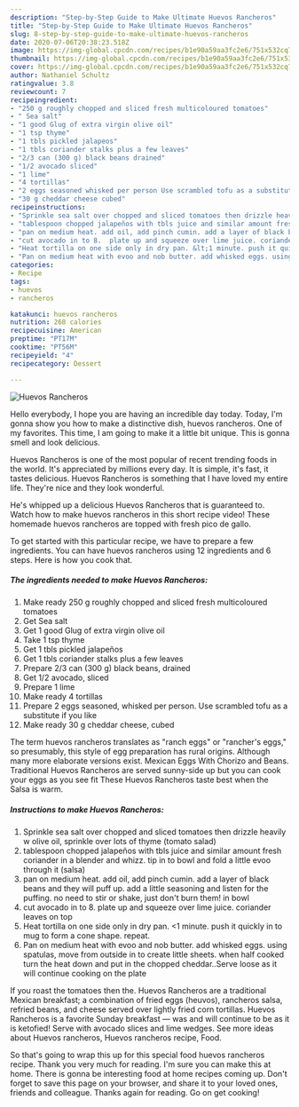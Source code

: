```yaml
---
description: "Step-by-Step Guide to Make Ultimate Huevos Rancheros"
title: "Step-by-Step Guide to Make Ultimate Huevos Rancheros"
slug: 8-step-by-step-guide-to-make-ultimate-huevos-rancheros
date: 2020-07-06T20:38:23.518Z
image: https://img-global.cpcdn.com/recipes/b1e90a59aa3fc2e6/751x532cq70/huevos-rancheros-recipe-main-photo.jpg
thumbnail: https://img-global.cpcdn.com/recipes/b1e90a59aa3fc2e6/751x532cq70/huevos-rancheros-recipe-main-photo.jpg
cover: https://img-global.cpcdn.com/recipes/b1e90a59aa3fc2e6/751x532cq70/huevos-rancheros-recipe-main-photo.jpg
author: Nathaniel Schultz
ratingvalue: 3.8
reviewcount: 7
recipeingredient:
- "250 g roughly chopped and sliced fresh multicoloured tomatoes"
- " Sea salt"
- "1 good Glug of extra virgin olive oil"
- "1 tsp thyme"
- "1 tbls pickled jalapeos"
- "1 tbls coriander stalks plus a few leaves"
- "2/3 can (300 g) black beans drained"
- "1/2 avocado sliced"
- "1 lime"
- "4 tortillas"
- "2 eggs seasoned whisked per person Use scrambled tofu as a substitute if you like"
- "30 g cheddar cheese cubed"
recipeinstructions:
- "Sprinkle sea salt over chopped and sliced tomatoes then drizzle heavily w olive oil, sprinkle over lots of thyme (tomato salad)"
- "tablespoon chopped jalapeños with tbls juice and similar amount fresh coriander in a blender and whizz.  tip in to bowl and fold a little evoo through it (salsa)"
- "pan on medium heat. add oil, add pinch cumin. add a layer of black beans and they will puff up. add a little seasoning and listen for the puffing.  no need to stir or shake, just don&#39;t burn them!  in bowl"
- "cut avocado in to 8.  plate up and squeeze over lime juice. coriander leaves on top"
- "Heat tortilla on one side only in dry pan. &lt;1 minute. push it quickly in to mug to form a cone shape. repeat."
- "Pan on medium heat with evoo and nob butter. add whisked eggs. using spatulas, move from outside in to create little sheets. when half cooked turn the heat down and put in the chopped cheddar..Serve loose as it will continue cooking on the plate"
categories:
- Recipe
tags:
- huevos
- rancheros

katakunci: huevos rancheros 
nutrition: 268 calories
recipecuisine: American
preptime: "PT17M"
cooktime: "PT56M"
recipeyield: "4"
recipecategory: Dessert

---
```



![Huevos Rancheros](https://img-global.cpcdn.com/recipes/b1e90a59aa3fc2e6/751x532cq70/huevos-rancheros-recipe-main-photo.jpg)

Hello everybody, I hope you are having an incredible day today. Today, I'm gonna show you how to make a distinctive dish, huevos rancheros. One of my favorites. This time, I am going to make it a little bit unique. This is gonna smell and look delicious.

Huevos Rancheros is one of the most popular of recent trending foods in the world. It's appreciated by millions every day. It is simple, it's fast, it tastes delicious. Huevos Rancheros is something that I have loved my entire life. They're nice and they look wonderful.

He&#39;s whipped up a delicious Huevos Rancheros that is guaranteed to. Watch how to make huevos rancheros in this short recipe video! These homemade huevos rancheros are topped with fresh pico de gallo.


To get started with this particular recipe, we have to prepare a few ingredients. You can have huevos rancheros using 12 ingredients and 6 steps. Here is how you cook that.

<!--inarticleads1-->

##### The ingredients needed to make Huevos Rancheros:

1. Make ready 250 g roughly chopped and sliced fresh multicoloured tomatoes
1. Get  Sea salt
1. Get 1 good Glug of extra virgin olive oil
1. Take 1 tsp thyme
1. Get 1 tbls pickled jalapeños
1. Get 1 tbls coriander stalks plus a few leaves
1. Prepare 2/3 can (300 g) black beans, drained
1. Get 1/2 avocado, sliced
1. Prepare 1 lime
1. Make ready 4 tortillas
1. Prepare 2 eggs seasoned, whisked per person. Use scrambled tofu as a substitute if you like
1. Make ready 30 g cheddar cheese, cubed


The term huevos rancheros translates as &#34;ranch eggs&#34; or &#34;rancher&#39;s eggs,&#34; so presumably, this style of egg preparation has rural origins. Although many more elaborate versions exist. Mexican Eggs With Chorizo and Beans. Traditional Huevos Rancheros are served sunny-side up but you can cook your eggs as you see fit These Huevos Rancheros taste best when the Salsa is warm. 

<!--inarticleads2-->

##### Instructions to make Huevos Rancheros:

1. Sprinkle sea salt over chopped and sliced tomatoes then drizzle heavily w olive oil, sprinkle over lots of thyme (tomato salad)
1. tablespoon chopped jalapeños with tbls juice and similar amount fresh coriander in a blender and whizz.  tip in to bowl and fold a little evoo through it (salsa)
1. pan on medium heat. add oil, add pinch cumin. add a layer of black beans and they will puff up. add a little seasoning and listen for the puffing.  no need to stir or shake, just don&#39;t burn them!  in bowl
1. cut avocado in to 8.  plate up and squeeze over lime juice. coriander leaves on top
1. Heat tortilla on one side only in dry pan. &lt;1 minute. push it quickly in to mug to form a cone shape. repeat.
1. Pan on medium heat with evoo and nob butter. add whisked eggs. using spatulas, move from outside in to create little sheets. when half cooked turn the heat down and put in the chopped cheddar..Serve loose as it will continue cooking on the plate


If you roast the tomatoes then the. Huevos Rancheros are a traditional Mexican breakfast; a combination of fried eggs (heuvos), rancheros salsa, refried beans, and cheese served over lightly fried corn tortillas. Huevos Rancheros is a favorite Sunday breakfast — was and will continue to be as it is ketofied! Serve with avocado slices and lime wedges. See more ideas about Huevos rancheros, Huevos rancheros recipe, Food. 

So that's going to wrap this up for this special food huevos rancheros recipe. Thank you very much for reading. I'm sure you can make this at home. There is gonna be interesting food at home recipes coming up. Don't forget to save this page on your browser, and share it to your loved ones, friends and colleague. Thanks again for reading. Go on get cooking!

